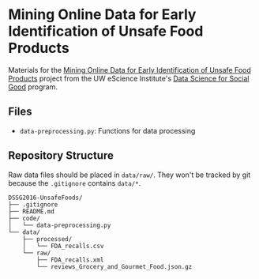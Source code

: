 # Mining Online Data for Early Identification of Unsafe Food Products

Materials for the
[Mining Online Data for Early Identification of Unsafe Food Products](http://escience.washington.edu/dssg/project-summaries-2016/)
project from the UW eScience Institute's
[Data Science for Social Good](http://escience.washington.edu/dssg/) program.

## Files

* `data-preprocessing.py`: Functions for data processing

## Repository Structure

Raw data files should be placed in `data/raw/`. They won't be tracked by git
because the `.gitignore` contains `data/*`.

```
DSSG2016-UnsafeFoods/
├── .gitignore
├── README.md
├── code/
│   └── data-preprocessing.py
└── data/
    ├── processed/
    │   └── FDA_recalls.csv
    └── raw/
        ├── FDA_recalls.xml
        └── reviews_Grocery_and_Gourmet_Food.json.gz
```
